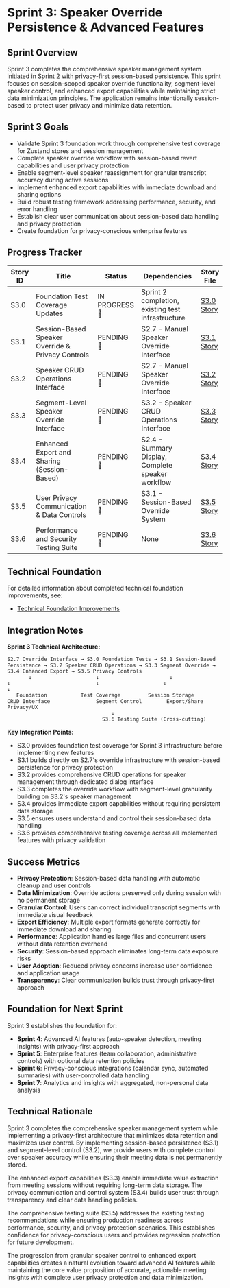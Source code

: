 # Sprint 3: Speaker Override Persistence & Advanced Features

## Sprint Overview

Sprint 3 completes the comprehensive speaker management system initiated in Sprint 2 with privacy-first session-based persistence. This sprint focuses on session-scoped speaker override functionality, segment-level speaker control, and enhanced export capabilities while maintaining strict data minimization principles. The application remains intentionally session-based to protect user privacy and minimize data retention.

## Sprint 3 Goals

- Validate Sprint 3 foundation work through comprehensive test coverage for Zustand stores and session management
- Complete speaker override workflow with session-based revert capabilities and user privacy protection
- Enable segment-level speaker reassignment for granular transcript accuracy during active sessions
- Implement enhanced export capabilities with immediate download and sharing options
- Build robust testing framework addressing performance, security, and error handling
- Establish clear user communication about session-based data handling and privacy protection
- Create foundation for privacy-conscious enterprise features

## Progress Tracker

| Story ID | Title | Status | Dependencies | Story File |
|----------|-------|--------|--------------|------------|
| S3.0 | Foundation Test Coverage Updates | IN PROGRESS 🔄 | Sprint 2 completion, existing test infrastructure | [S3.0 Story](./s3.0_foundation_test_coverage.md) |
| S3.1 | Session-Based Speaker Override & Privacy Controls | PENDING 🔄 | S2.7 - Manual Speaker Override Interface | [S3.1 Story](./s3.1_session_based_override.md) |
| S3.2 | Speaker CRUD Operations Interface | PENDING 🔄 | S2.7 - Manual Speaker Override Interface | [S3.2 Story](./s3.2_speaker_crud_interface.md) |
| S3.3 | Segment-Level Speaker Override Interface | PENDING 🔄 | S3.2 - Speaker CRUD Operations Interface | [S3.3 Story](./s3.3_segment_level_override.md) |
| S3.4 | Enhanced Export and Sharing (Session-Based) | PENDING 🔄 | S2.4 - Summary Display, Complete speaker workflow | [S3.4 Story](./s3.4_enhanced_export_sharing.md) |
| S3.5 | User Privacy Communication & Data Controls | PENDING 🔄 | S3.1 - Session-Based Override System | [S3.5 Story](./s3.5_privacy_communication.md) |
| S3.6 | Performance and Security Testing Suite | PENDING 🔄 | None | [S3.6 Story](./s3.6_performance_security_testing.md) |

## Technical Foundation

For detailed information about completed technical foundation improvements, see:
- [Technical Foundation Improvements](./technical_foundation.md)

## Integration Notes

**Sprint 3 Technical Architecture:**

```text
S2.7 Override Interface → S3.0 Foundation Tests → S3.1 Session-Based Persistence → S3.2 Speaker CRUD Operations → S3.3 Segment Override → S3.4 Enhanced Export → S3.5 Privacy Controls
       ↓                     ↓                       ↓                              ↓                            ↓                     ↓                      ↓
   Foundation           Test Coverage         Session Storage              CRUD Interface               Segment Control        Export/Share          Privacy/UX
                                  ↓
                               S3.6 Testing Suite (Cross-cutting)
```

**Key Integration Points:**

- S3.0 provides foundation test coverage for Sprint 3 infrastructure before implementing new features
- S3.1 builds directly on S2.7's override infrastructure with session-based persistence for privacy protection
- S3.2 provides comprehensive CRUD operations for speaker management through dedicated dialog interface
- S3.3 completes the override workflow with segment-level granularity building on S3.2's speaker management
- S3.4 provides immediate export capabilities without requiring persistent data storage
- S3.5 ensures users understand and control their session-based data handling
- S3.6 provides comprehensive testing coverage across all implemented features with privacy validation

## Success Metrics

- **Privacy Protection**: Session-based data handling with automatic cleanup and user controls
- **Data Minimization**: Override actions preserved only during session with no permanent storage
- **Granular Control**: Users can correct individual transcript segments with immediate visual feedback
- **Export Efficiency**: Multiple export formats generate correctly for immediate download and sharing
- **Performance**: Application handles large files and concurrent users without data retention overhead
- **Security**: Session-based approach eliminates long-term data exposure risks
- **User Adoption**: Reduced privacy concerns increase user confidence and application usage
- **Transparency**: Clear communication builds trust through privacy-first approach

## Foundation for Next Sprint

Sprint 3 establishes the foundation for:

- **Sprint 4**: Advanced AI features (auto-speaker detection, meeting insights) with privacy-first approach
- **Sprint 5**: Enterprise features (team collaboration, administrative controls) with optional data retention policies
- **Sprint 6**: Privacy-conscious integrations (calendar sync, automated summaries) with user-controlled data handling
- **Sprint 7**: Analytics and insights with aggregated, non-personal data analysis

## Technical Rationale

Sprint 3 completes the comprehensive speaker management system while implementing a privacy-first architecture that minimizes data retention and maximizes user control. By implementing session-based persistence (S3.1) and segment-level control (S3.2), we provide users with complete control over speaker accuracy while ensuring their meeting data is not permanently stored.

The enhanced export capabilities (S3.3) enable immediate value extraction from meeting sessions without requiring long-term data storage. The privacy communication and control system (S3.4) builds user trust through transparency and clear data handling policies.

The comprehensive testing suite (S3.5) addresses the existing testing recommendations while ensuring production readiness across performance, security, and privacy protection scenarios. This establishes confidence for privacy-conscious users and provides regression protection for future development.

The progression from granular speaker control to enhanced export capabilities creates a natural evolution toward advanced AI features while maintaining the core value proposition of accurate, actionable meeting insights with complete user privacy protection and data minimization.
